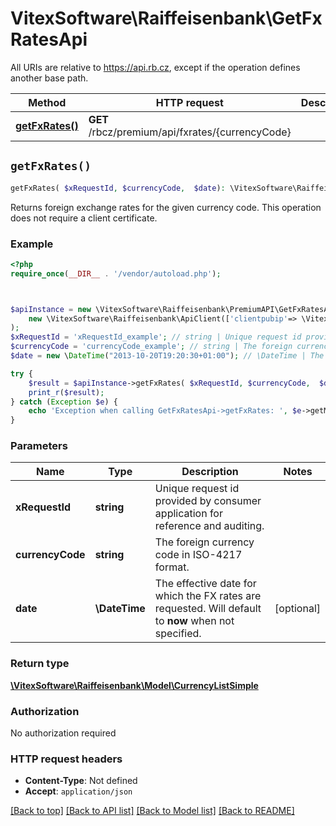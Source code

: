 # VitexSoftware\Raiffeisenbank\GetFxRatesApi

All URIs are relative to https://api.rb.cz, except if the operation defines another base path.

| Method | HTTP request | Description |
| ------------- | ------------- | ------------- |
| [**getFxRates()**](GetFxRatesApi.md#getFxRates) | **GET** /rbcz/premium/api/fxrates/{currencyCode} |  |


## `getFxRates()`

```php
getFxRates( $xRequestId, $currencyCode,  $date): \VitexSoftware\Raiffeisenbank\Model\CurrencyListSimple
```



Returns foreign exchange rates for the given currency code.  This operation does not require a client certificate.

### Example

```php
<?php
require_once(__DIR__ . '/vendor/autoload.php');



$apiInstance = new \VitexSoftware\Raiffeisenbank\PremiumAPI\GetFxRatesApi(
    new \VitexSoftware\Raiffeisenbank\ApiClient(['clientpubip'=> \VitexSoftware\Raiffeisenbank\ApiClient::getPublicIP() ,'debug'=>true])
);
$xRequestId = 'xRequestId_example'; // string | Unique request id provided by consumer application for reference and auditing.
$currencyCode = 'currencyCode_example'; // string | The foreign currency code in ISO-4217 format.
$date = new \DateTime("2013-10-20T19:20:30+01:00"); // \DateTime | The effective date for which the FX rates are requested. Will default to **now** when not specified.

try {
    $result = $apiInstance->getFxRates( $xRequestId, $currencyCode,  $date);
    print_r($result);
} catch (Exception $e) {
    echo 'Exception when calling GetFxRatesApi->getFxRates: ', $e->getMessage(), PHP_EOL;
}
```

### Parameters

| Name | Type | Description  | Notes |
| ------------- | ------------- | ------------- | ------------- |
| **xRequestId** | **string**| Unique request id provided by consumer application for reference and auditing. | |
| **currencyCode** | **string**| The foreign currency code in ISO-4217 format. | |
| **date** | **\DateTime**| The effective date for which the FX rates are requested. Will default to **now** when not specified. | [optional] |

### Return type

[**\VitexSoftware\Raiffeisenbank\Model\CurrencyListSimple**](../Model/CurrencyListSimple.md)

### Authorization

No authorization required

### HTTP request headers

- **Content-Type**: Not defined
- **Accept**: `application/json`

[[Back to top]](#) [[Back to API list]](../../README.md#endpoints)
[[Back to Model list]](../../README.md#models)
[[Back to README]](../../README.md)
